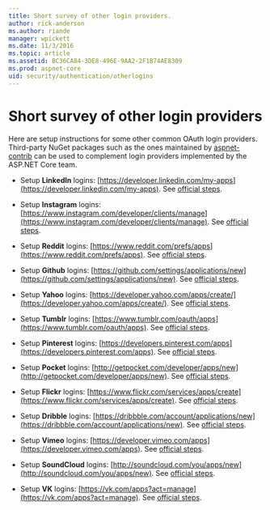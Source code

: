 ```yaml
---
title: Short survey of other login providers.
author: rick-anderson
ms.author: riande
manager: wpickett
ms.date: 11/3/2016
ms.topic: article
ms.assetid: BC36CA84-3DE8-496E-9AA2-2F1B74AE8309
ms.prod: aspnet-core
uid: security/authentication/otherlogins
---
```

# Short survey of other login providers

<a name=security-authentication-other-logins></a>

Here are setup instructions for some other common OAuth login providers. Third-party NuGet packages such as the ones maintained by [aspnet-contrib](https://www.nuget.org/packages?q=owners%3Aaspnet-contrib+title%3AOAuth) can be used to complement login providers implemented by the ASP.NET Core team.

* Setup **LinkedIn** logins: [https://developer.linkedin.com/my-apps](https://developer.linkedin.com/my-apps). See [official steps](https://developer.linkedin.com/docs/oauth2).

* Setup **Instagram** logins: [https://www.instagram.com/developer/clients/manage](https://www.instagram.com/developer/clients/manage). See [official steps](https://www.instagram.com/developer/authentication/).

* Setup **Reddit** logins: [https://www.reddit.com/prefs/apps](https://www.reddit.com/prefs/apps). See [official steps](https://github.com/reddit/reddit/wiki/OAuth2-Quick-Start-Example).

* Setup **Github** logins: [https://github.com/settings/applications/new](https://github.com/settings/applications/new). See [official steps](https://developer.github.com/v3/oauth/).

* Setup **Yahoo** logins: [https://developer.yahoo.com/apps/create/](https://developer.yahoo.com/apps/create/). See [official steps](https://developer.yahoo.com/bbauth/user.html).

* Setup **Tumblr** logins: [https://www.tumblr.com/oauth/apps](https://www.tumblr.com/oauth/apps). See [official steps](https://www.tumblr.com/docs/en/api/v2#auth).

* Setup **Pinterest** logins: [https://developers.pinterest.com/apps](https://developers.pinterest.com/apps). See [official steps](https://developers.pinterest.com/docs/api/overview/?).

* Setup **Pocket** logins: [http://getpocket.com/developer/apps/new](http://getpocket.com/developer/apps/new). See [official steps](https://getpocket.com/developer/docs/authentication).

* Setup **Flickr** logins: [https://www.flickr.com/services/apps/create](https://www.flickr.com/services/apps/create). See [official steps](https://www.flickr.com/services/api/auth.oauth.html).

* Setup **Dribble** logins: [https://dribbble.com/account/applications/new](https://dribbble.com/account/applications/new). See [official steps](http://developer.dribbble.com/v1/oauth/).

* Setup **Vimeo** logins: [https://developer.vimeo.com/apps](https://developer.vimeo.com/apps). See [official steps](https://developer.vimeo.com/api/authentication).

* Setup **SoundCloud** logins: [http://soundcloud.com/you/apps/new](http://soundcloud.com/you/apps/new). See [official steps](https://developers.soundcloud.com/blog/we-love-oauth-2).

* Setup **VK** logins: [https://vk.com/apps?act=manage](https://vk.com/apps?act=manage). See [official steps](https://vk.com/pages?oid=-17680044&p=Authorizing_Sites).